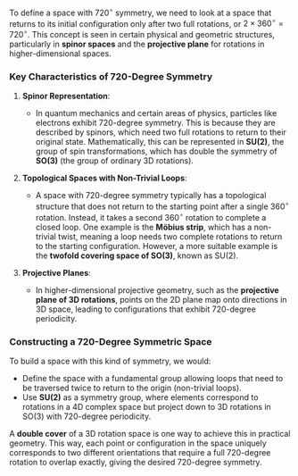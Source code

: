 To define a space with $720^\circ$ symmetry, we need to look at a space that returns to its initial configuration only after two full rotations, or $2 \times 360^\circ = 720^\circ$. This concept is seen in certain physical and geometric structures, particularly in **spinor spaces** and the **projective plane** for rotations in higher-dimensional spaces.

### Key Characteristics of 720-Degree Symmetry

1. **Spinor Representation**:
   - In quantum mechanics and certain areas of physics, particles like electrons exhibit 720-degree symmetry. This is because they are described by spinors, which need two full rotations to return to their original state. Mathematically, this can be represented in **SU(2)**, the group of spin transformations, which has double the symmetry of **SO(3)** (the group of ordinary 3D rotations).

2. **Topological Spaces with Non-Trivial Loops**:
   - A space with 720-degree symmetry typically has a topological structure that does not return to the starting point after a single $360^\circ$ rotation. Instead, it takes a second $360^\circ$ rotation to complete a closed loop. One example is the **Möbius strip**, which has a non-trivial twist, meaning a loop needs two complete rotations to return to the starting configuration. However, a more suitable example is the **twofold covering space of SO(3)**, known as SU(2).

3. **Projective Planes**:
   - In higher-dimensional projective geometry, such as the **projective plane of 3D rotations**, points on the 2D plane map onto directions in 3D space, leading to configurations that exhibit 720-degree periodicity.

### Constructing a 720-Degree Symmetric Space

To build a space with this kind of symmetry, we would:
- Define the space with a fundamental group allowing loops that need to be traversed twice to return to the origin (non-trivial loops).
- Use **SU(2)** as a symmetry group, where elements correspond to rotations in a 4D complex space but project down to 3D rotations in SO(3) with 720-degree periodicity.

A **double cover** of a 3D rotation space is one way to achieve this in practical geometry. This way, each point or configuration in the space uniquely corresponds to two different orientations that require a full 720-degree rotation to overlap exactly, giving the desired 720-degree symmetry.

